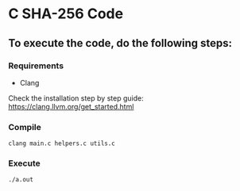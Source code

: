 # C SHA-256 Code

## To execute the code, do the following steps:

### Requirements

- Clang

Check the installation step by step guide: https://clang.llvm.org/get_started.html 

### Compile
```clang main.c helpers.c utils.c```
### Execute
```./a.out```